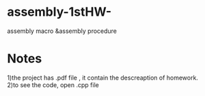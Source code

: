 # assembly-1stHW-
assembly macro &amp;assembly procedure

# Notes
1)the project has .pdf file , it contain the descreaption of homework.  
2)to see the code, open .cpp file  
